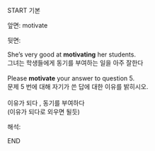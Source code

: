 START
기본

앞면:
motivate


뒷면:
<div>She’s very good at <b>motivating</b> her students. </div><div>그녀는 학생들에게 동기를 부여하는 일을 아주 잘한다<br><br><div>Please <strong>motivate</strong> your answer to question 5. </div><div><div>문제 5 번에 대해 자기가 쓴 답에 대한 이유를 밝히시오.<br><br>이유가 되다 , 동기를 부여하다<br>(이유가 되다로 외우면 될듯)</div></div></div>


해석:

END